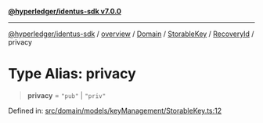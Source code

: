 [**@hyperledger/identus-sdk v7.0.0**](../../../../../../../../README.md)

***

[@hyperledger/identus-sdk](../../../../../../../../README.md) / [overview](../../../../../../../README.md) / [Domain](../../../../../README.md) / [StorableKey](../../../README.md) / [RecoveryId](../README.md) / privacy

# Type Alias: privacy

> **privacy** = `"pub"` \| `"priv"`

Defined in: [src/domain/models/keyManagement/StorableKey.ts:12](https://github.com/hyperledger/identus-edge-agent-sdk-ts/blob/96423ee84b124a31ce63036d9d623d1cb73a13c2/src/domain/models/keyManagement/StorableKey.ts#L12)

